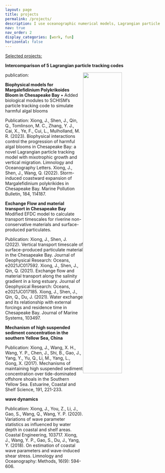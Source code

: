 ```yaml
---
layout: page
title: projects
permalink: /projects/
description: I use oceanographic numerical models, Lagrangian particle tracking, and the concept of transport timescales to study what does physics do to the transport and fate of estuarine/coastal materials
nav: true
nav_order: 2
display_categories: [work, fun]
horizontal: false
---
```


<span style="text-decoration: underline">Selected projects:</span>

**Intercomparison of 5 Lagrangian particle tracking codes**

<img class="col one last" src="{{ site.baseurl }}/assets/img/publication_preview/particle.gif" style="float:right; width: 50%; height: 50%">

publication:

**Biophysical models for Margalefidinium Polykrikoides Bloom in Chesapeake Bay**
• Added biological modules to SCHISM’s particle tracking code to simulate harmful algal blooms

Publication:
Xiong, J., Shen, J., Qin, Q., Tomlinson, M. C., Zhang, Y. J., Cai, X., Ye, F., Cui, L., Mulholland, M. R. (2023). Biophysical interactions control the progression of harmful algal blooms in Chesapeake Bay: a novel Lagrangian particle tracking model with mixotrophic growth and vertical migration. Limnology and Oceanography Letters.
Xiong, J., Shen, J., Wang, Q. (2022). Storm-induced coastward expansion of Margalefidinium polykrikides in Chesapeake Bay. Marine Pollution Bulletin, 184, 114187.

**Exchange Flow and material transport in Chesapeake Bay**
Modified EFDC model to calculate transport timescales for riverine non-conservative materials and 
surface-produced particulates.

Publication:
Xiong, J., Shen, J. (2022). Vertical transport timescale of surface-produced particulate material in the Chesapeake Bay. Journal of Geophysical Research: Oceans, e2021JC017592.
Xiong, J., Shen, J., Qin, Q. (2021). Exchange flow and material transport along the salinity gradient in a long estuary. Journal of Geophysical Research: Oceans, e2021JC017185.
Xiong, J., Shen, J., Qin, Q., Du, J. (2021). Water exchange and its relationship with external forcings and residence time in Chesapeake Bay. Journal of Marine Systems, 103497.


**Mechanism of high suspended sediment concentration in the southern Yellow Sea, China**

Publication: 
Xiong, J., Wang, X. H., Wang, Y. P., Chen, J., Shi, B., Gao, J., Yang, Y., Yu, Q., Li, M., Yang, L., Gong, X. (2017). Mechanisms of maintaining high suspended sediment concentration over tide-dominated offshore shoals in the Southern Yellow Sea. Estuarine, Coastal and Shelf Science, 191, 221-233.

**wave dynamics**

Publication:
Xiong, J., You, Z., Li, J., Gao, S., Wang, Q., Wang, Y. P. (2020). Variations of wave parameter statistics as influenced by water depth in coastal and shelf areas. Coastal Engineering, 103717.
Xiong, J., Wang, Y. P., Gao, S., Du, J., Yang, Y. (2018). On estimation of coastal wave parameters and wave-induced shear stress. Limnology and Oceanography: Methods, 16(9): 594-606.


